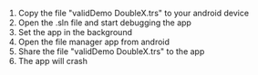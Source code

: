 1. Copy the file "validDemo DoubleX.trs" to your android device
2. Open the .sln file and start debugging the app
3. Set the app in the background
4. Open the file manager app from android
5. Share the file "validDemo DoubleX.trs" to the app
6. The app will crash
